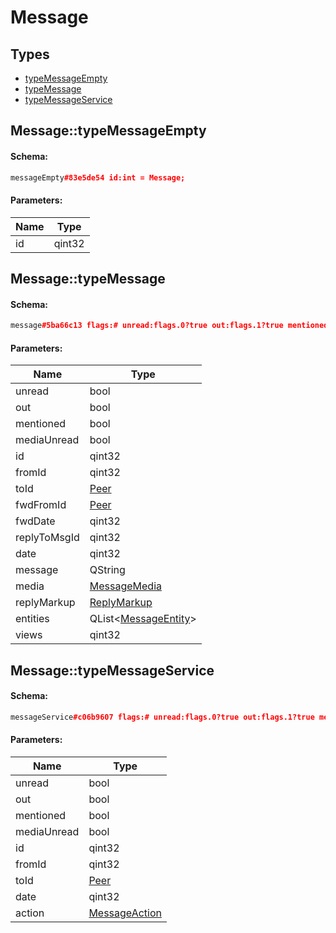 # Message

## Types

* [typeMessageEmpty](#messagetypemessageempty)
* [typeMessage](#messagetypemessage)
* [typeMessageService](#messagetypemessageservice)

## Message::typeMessageEmpty

#### Schema:

```c++
messageEmpty#83e5de54 id:int = Message;
```

#### Parameters:

|Name|Type|
|----|----|
|id|qint32|

## Message::typeMessage

#### Schema:

```c++
message#5ba66c13 flags:# unread:flags.0?true out:flags.1?true mentioned:flags.4?true media_unread:flags.5?true id:int from_id:flags.8?int to_id:Peer fwd_from_id:flags.2?Peer fwd_date:flags.2?int reply_to_msg_id:flags.3?int date:int message:string media:flags.9?MessageMedia reply_markup:flags.6?ReplyMarkup entities:flags.7?Vector<MessageEntity> views:flags.10?int = Message;
```

#### Parameters:

|Name|Type|
|----|----|
|unread|bool|
|out|bool|
|mentioned|bool|
|mediaUnread|bool|
|id|qint32|
|fromId|qint32|
|toId|[Peer](peer.md)|
|fwdFromId|[Peer](peer.md)|
|fwdDate|qint32|
|replyToMsgId|qint32|
|date|qint32|
|message|QString|
|media|[MessageMedia](messagemedia.md)|
|replyMarkup|[ReplyMarkup](replymarkup.md)|
|entities|QList&lt;[MessageEntity](messageentity.md)&gt;|
|views|qint32|

## Message::typeMessageService

#### Schema:

```c++
messageService#c06b9607 flags:# unread:flags.0?true out:flags.1?true mentioned:flags.4?true media_unread:flags.5?true id:int from_id:flags.8?int to_id:Peer date:int action:MessageAction = Message;
```

#### Parameters:

|Name|Type|
|----|----|
|unread|bool|
|out|bool|
|mentioned|bool|
|mediaUnread|bool|
|id|qint32|
|fromId|qint32|
|toId|[Peer](peer.md)|
|date|qint32|
|action|[MessageAction](messageaction.md)|

